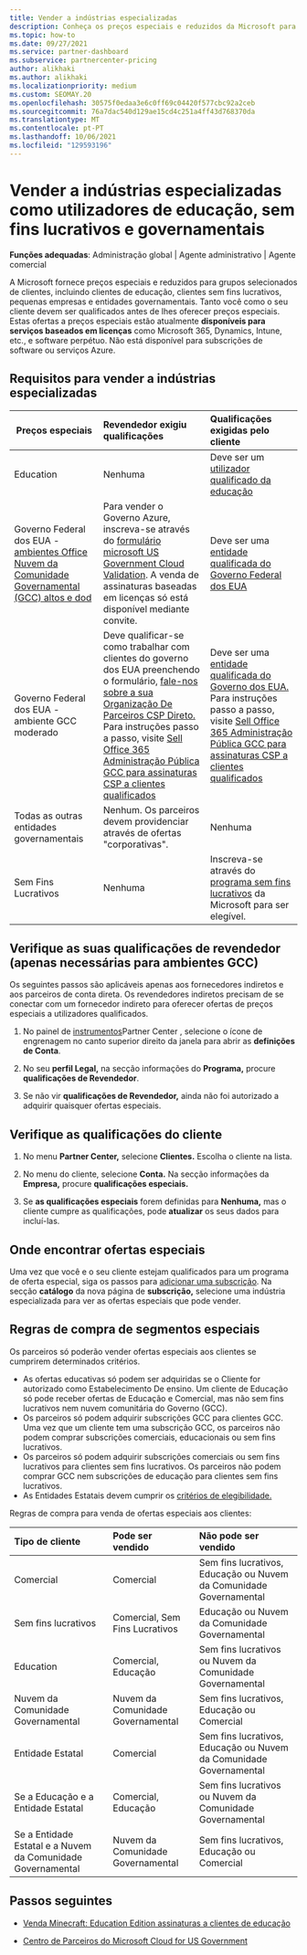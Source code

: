 ```yaml
---
title: Vender a indústrias especializadas
description: Conheça os preços especiais e reduzidos da Microsoft para determinados grupos de clientes, incluindo clientes de educação, clientes sem fins lucrativos e utilizadores do governo.
ms.topic: how-to
ms.date: 09/27/2021
ms.service: partner-dashboard
ms.subservice: partnercenter-pricing
author: alikhaki
ms.author: alikhaki
ms.localizationpriority: medium
ms.custom: SEOMAY.20
ms.openlocfilehash: 30575f0edaa3e6c0ff69c04420f577cbc92a2ceb
ms.sourcegitcommit: 76a7dac540d129ae15cd4c251a4ff43d768370da
ms.translationtype: MT
ms.contentlocale: pt-PT
ms.lasthandoff: 10/06/2021
ms.locfileid: "129593196"
---
```

# <a name="sell-to-specialized-industries-like-education-non-profit-and-government-users"></a>Vender a indústrias especializadas como utilizadores de educação, sem fins lucrativos e governamentais

**Funções adequadas**: Administração global | Agente administrativo | Agente comercial

A Microsoft fornece preços especiais e reduzidos para grupos selecionados de clientes, incluindo clientes de educação, clientes sem fins lucrativos, pequenas empresas e entidades governamentais. Tanto você como o seu cliente devem ser qualificados antes de lhes oferecer preços especiais. Estas ofertas a preços especiais estão atualmente **disponíveis para serviços baseados em licenças** como Microsoft 365, Dynamics, Intune, etc., e software perpétuo. Não está disponível para subscrições de software ou serviços Azure.

## <a name="requirements-to-sell-to-specialized-industries"></a>Requisitos para vender a indústrias especializadas

|**Preços especiais**   |**Revendedor exigiu qualificações**   |**Qualificações exigidas pelo cliente**   |
|----------------------------|:---------------------------------|:------------------------------------------|
|Education   |Nenhuma   | Deve ser um [utilizador qualificado da educação](https://www.microsoftvolumelicensing.com/DocumentSearch.aspx?Mode=3&DocumentTypeId=7)   |
| Governo Federal dos EUA - [ambientes Office Nuvem da Comunidade Governamental (GCC) altos e dod](/office365/servicedescriptions/office-365-platform-service-description/office-365-us-government/gcc-high-and-dod)    |Para vender o Governo Azure, inscreva-se através do [formulário microsoft US Government Cloud Validation](https://azure.microsoft.com/global-infrastructure/government/request/?ReqType=CSP). A venda de assinaturas baseadas em licenças só está disponível mediante convite.|   Deve ser uma [entidade qualificada do Governo Federal dos EUA](https://azure.microsoft.com/global-infrastructure/government/how-to-buy/) |
| Governo Federal dos EUA - ambiente GCC moderado | Deve qualificar-se como trabalhar com clientes do governo dos EUA preenchendo o formulário, [fale-nos sobre a sua Organização De Parceiros CSP Direto.](https://www.microsoft.com/microsoft-365/government/eligibility-validation?ReqType=CSPPartner&rtc=1) Para instruções passo a passo, visite [Sell Office 365 Administração Pública GCC para assinaturas CSP a clientes qualificados](./csp-gcc-overview.md) | Deve ser uma [entidade qualificada do Governo dos EUA.](https://www.microsoft.com/microsoft-365/government/eligibility-validation?rtc=1) Para instruções passo a passo, visite [Sell Office 365 Administração Pública GCC para assinaturas CSP a clientes qualificados](./csp-gcc-overview.md)  |
| Todas as outras entidades governamentais | Nenhum. Os parceiros devem providenciar através de ofertas "corporativas". | Nenhuma
Sem Fins Lucrativos  |Nenhuma|Inscreva-se através do [programa sem fins lucrativos](https://nonprofit.microsoft.com/#/register) da Microsoft para ser elegível.   |

## <a name="check-your-reseller-qualifications-only-needed-for-gcc-environments"></a>Verifique as suas qualificações de revendedor (apenas necessárias para ambientes GCC)

Os seguintes passos são aplicáveis apenas aos fornecedores indiretos e aos parceiros de conta direta. Os revendedores indiretos precisam de se conectar com um fornecedor indireto para oferecer ofertas de preços especiais a utilizadores qualificados.

1. No painel de [instrumentos](https://partner.microsoft.com/dashboard)Partner Center , selecione o ícone de engrenagem no canto superior direito da janela para abrir as **definições de Conta**.

2. No seu **perfil Legal,** na secção informações do **Programa,** procure **qualificações de Revendedor**.

3. Se não vir **qualificações de Revendedor,** ainda não foi autorizado a adquirir quaisquer ofertas especiais.

## <a name="check-the-customer-qualifications"></a>Verifique as qualificações do cliente

1. No menu **Partner Center,** selecione **Clientes.** Escolha o cliente na lista.

2. No menu do cliente, selecione **Conta.** Na secção informações da **Empresa,** procure **qualificações especiais.**

3. Se **as qualificações especiais** forem definidas para **Nenhuma,** mas o cliente cumpre as qualificações, pode **atualizar** os seus dados para incluí-las.

## <a name="where-to-find-special-offers"></a>Onde encontrar ofertas especiais

Uma vez que você e o seu cliente estejam qualificados para um programa de oferta especial, siga os passos para [adicionar uma subscrição](create-a-new-subscription.md). Na secção **catálogo** da nova página de **subscrição,** selecione uma indústria especializada para ver as ofertas especiais que pode vender.

## <a name="purchase-rules-for-special-segments"></a>Regras de compra de segmentos especiais

Os parceiros só poderão vender ofertas especiais aos clientes se cumprirem determinados critérios.

- As ofertas educativas só podem ser adquiridas se o Cliente for autorizado como Estabelecimento De ensino. Um cliente de Educação só pode receber ofertas de Educação e Comercial, mas não sem fins lucrativos nem nuvem comunitária do Governo (GCC).
- Os parceiros só podem adquirir subscrições GCC para clientes GCC. Uma vez que um cliente tem uma subscrição GCC, os parceiros não podem comprar subscrições comerciais, educacionais ou sem fins lucrativos.
- Os parceiros só podem adquirir subscrições comerciais ou sem fins lucrativos para clientes sem fins lucrativos. Os parceiros não podem comprar GCC nem subscrições de educação para clientes sem fins lucrativos.
- As Entidades Estatais devem cumprir os [critérios de elegibilidade.](https://www.microsoft.com/legal/compliance/anticorruption/criteria)

Regras de compra para venda de ofertas especiais aos clientes:

|**Tipo de cliente**   |**Pode ser vendido**   |**Não pode ser vendido**   |
|:----------------------------|:---------------------------------|:------------------------------------------|
| Comercial |Comercial | Sem fins lucrativos, Educação ou Nuvem da Comunidade Governamental |
| Sem fins lucrativos |Comercial, Sem Fins Lucrativos | Educação ou Nuvem da Comunidade Governamental |
| Education |Comercial, Educação | Sem fins lucrativos ou Nuvem da Comunidade Governamental |
| Nuvem da Comunidade Governamental |Nuvem da Comunidade Governamental | Sem fins lucrativos, Educação ou Comercial |
| Entidade Estatal  | Comercial  | Sem fins lucrativos, Educação ou Nuvem da Comunidade Governamental  |
| Se a Educação e a Entidade Estatal | Comercial, Educação | Sem fins lucrativos ou Nuvem da Comunidade Governamental |
| Se a Entidade Estatal e a Nuvem da Comunidade Governamental | Nuvem da Comunidade Governamental | Sem fins lucrativos, Educação ou Comercial |

## <a name="next-steps"></a>Passos seguintes

- [Venda Minecraft: Education Edition assinaturas a clientes de educação](minecraft-subscriptions.md)

- [Centro de Parceiros do Microsoft Cloud for US Government](partner-center-for-microsoft-us-govt-cloud.md)
